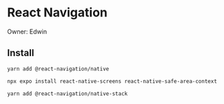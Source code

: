 # React Navigation

Owner: Edwin

## Install

```bash
yarn add @react-navigation/native

npx expo install react-native-screens react-native-safe-area-context

yarn add @react-navigation/native-stack
```